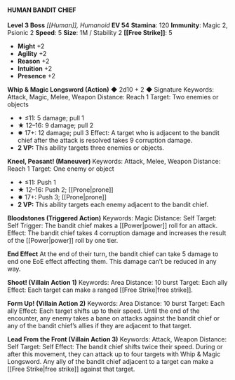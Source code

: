 #### HUMAN BANDIT CHIEF

**Level 3 Boss**
*[[Human]], Humanoid*
**EV 54**
**Stamina**: 120
**Immunity**: Magic 2, Psionic 2
**Speed**: 5
**Size**: 1M / Stability 2
**[[Free Strike]]**: 5

- **Might** +2
- **Agility** +2
- **Reason** +2
- **Intuition** +2
- **Presence** +2

**Whip & Magic Longsword (Action)** ◆ 2d10 + 2 ◆ Signature
Keywords: Attack, Magic, Melee, Weapon
Distance: Reach 1
Target: Two enemies or objects

- ✦ ≤11: 5 damage; pull 1
- ★ 12–16: 9 damage; pull 2
- ✸ 17+: 12 damage; pull 3
  Effect: A target who is adjacent to the bandit chief after the attack is resolved takes 9 corruption damage.
- **2 VP:** This ability targets three enemies or objects.

**Kneel, Peasant! (Maneuver)**
Keywords: Attack, Melee, Weapon
Distance: Reach 1
Target: One enemy or object

- ✦ ≤11: Push 1
- ★ 12–16: Push 2; [[Prone|prone]]
- ✸ 17+: Push 3; [[Prone|prone]]
- **2 VP:** This ability targets each enemy adjacent to the bandit chief.

**Bloodstones (Triggered Action)**
Keywords: Magic
Distance: Self
Target: Self
Trigger: The bandit chief makes a [[Power|power]] roll for an attack.
Effect: The bandit chief takes 4 corruption damage and increases the result of the [[Power|power]] roll by one tier.

**End Effect**
At the end of their turn, the bandit chief can take 5 damage to end one EoE effect affecting them. This damage can’t be reduced in any way.

**Shoot! (Villain Action 1)**
Keywords: Area
Distance: 10 burst
Target: Each ally
Effect: Each target can make a ranged [[Free Strike|free strike]].

**Form Up! (Villain Action 2)**
Keywords: Area
Distance: 10 burst
Target: Each ally
Effect: Each target shifts up to their speed. Until the end of the encounter, any enemy takes a bane on attacks against the bandit chief or any of the bandit chief’s allies if they are adjacent to that target.

**Lead From the Front (Villain Action 3)**
Keywords: Attack, Weapon
Distance: Self
Target: Self
Effect: The bandit chief shifts twice their speed. During or after this movement, they can attack up to four targets with Whip & Magic Longsword. Any ally of the bandit chief adjacent to a target can make a [[Free Strike|free strike]] against that target.
